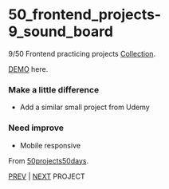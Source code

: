 # 50_frontend_projects-9_sound_board

9/50 Frontend practicing projects [Collection](https://github.com/yswnqc/50_frontend_projects-collection).

[DEMO](https://yswnqc.github.io/50_frontend_projects-9_sound_board/) here.

### Make a little difference

- Add a similar small project from Udemy

### Need improve

- Mobile responsive

From [50projects50days](https://50projects50days.com).

[PREV](https://github.com/yswnqc/50_frontend_projects-8_form_input_wave) | [NEXT](https://github.com/yswnqc/50_frontend_projects-10_dad_jokes) PROJECT
